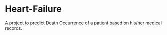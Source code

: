 # Heart-Failure

A project to predict Death Occurrence of a patient based on his/her medical records.
